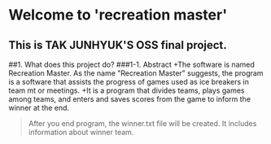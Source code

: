 # Welcome to 'recreation master'
## This is TAK JUNHYUK'S OSS final project.
##1. What does this project do?
###1-1. Abstract
+The software is named Recreation Master.
	As the name "Recreation Master" suggests, the program is a software that assists the progress of games used as ice breakers in team mt or meetings.
+It is a program that divides teams, plays games among teams, and enters and saves scores from the game to inform the winner at the end.
> After you end program, the winner.txt file will be created. It includes information about  winner team.
